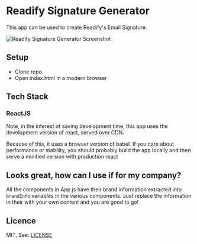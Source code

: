 # Readify Signature Generator

This app can be used to create Readify's Email Signature.

![Readify Signature Generator Screenshot](https://readifysignatures.blob.core.windows.net/images/signature-app-screenshot.png?)


## Setup
- Clone repo
- Open index.html in a modern browser

## Tech Stack
### ReactJS
Note, in the interest of saving development time, this app uses the development version of react, served over CDN. 

Because of this, it uses a browser version of babel. If you care about performance or stability, 
you should probably build the app locally and then serve a minified version with production react

## Looks great, how can I use if for my company?
All the components in App.js have their brand information extracted into `brandInfo` variables in the various components.
Just replace the information in their with your own content and you are good to go! 

## Licence 
MIT, See: [LICENSE](https://github.com/Readify/readify-signatures/blob/master/LICENSE)